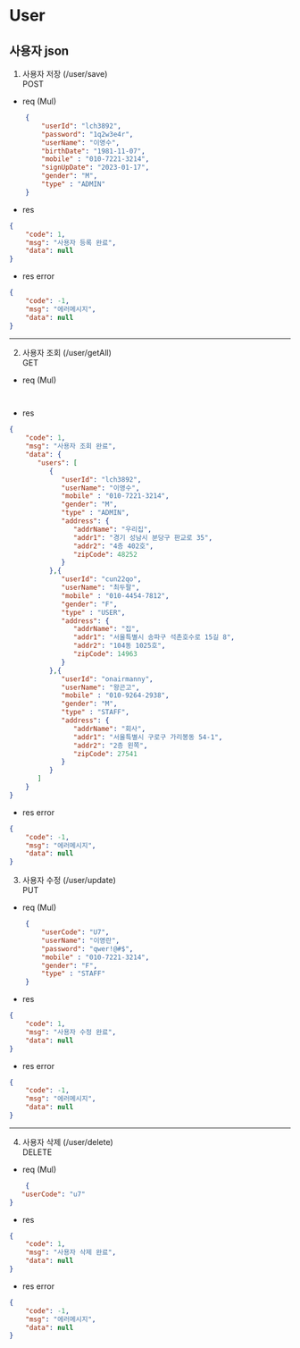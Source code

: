 # User

## 사용자 json

1. 사용자 저장 (/user/save)  
   POST

- req (Mul)

```json
    {
        "userId": "lch3892",
        "password": "1q2w3e4r",
        "userName": "이영수",
        "birthDate": "1981-11-07",
        "mobile" : "010-7221-3214",
        "signUpDate": "2023-01-17",
        "gender": "M",
        "type" : "ADMIN"
    }
```

- res

```json
{
	"code": 1,
	"msg": "사용자 등록 완료",
	"data": null
}
```

- res error

```json
{
	"code": -1,
	"msg": "에러메시지",
	"data": null
}
```

---
2. 사용자 조회 (/user/getAll)    
   GET

- req (Mul)

```json
 
```

- res

```json
{
	"code": 1,
	"msg": "사용자 조회 완료",
	"data": {
       "users": [
          {
             "userId": "lch3892",
             "userName": "이영수",
             "mobile" : "010-7221-3214",
             "gender": "M",
             "type" : "ADMIN",
             "address": {
                "addrName": "우리집",
                "addr1": "경기 성남시 분당구 판교로 35",
                "addr2": "4층 402호",
                "zipCode": 48252
             }
          },{
             "userId": "cun22qo",
             "userName": "최두팔",
             "mobile" : "010-4454-7812",
             "gender": "F",
             "type" : "USER",
             "address": {
                "addrName": "집",
                "addr1": "서울특별시 송파구 석촌호수로 15길 8",
                "addr2": "104동 1025호",
                "zipCode": 14963
             }
          },{
             "userId": "onairmanny",
             "userName": "왕곤고",
             "mobile" : "010-9264-2938",
             "gender": "M",
             "type" : "STAFF",
             "address": {
                "addrName": "회사",
                "addr1": "서울특별시 구로구 가리봉동 54-1",
                "addr2": "2층 왼쪽",
                "zipCode": 27541
             }
          }
       ]
    }
}
```

- res error

```json
{
	"code": -1,
	"msg": "에러메시지",
	"data": null
}
```
3. 사용자 수정 (/user/update)    
   PUT

- req (Mul)

```json
    {
        "userCode": "U7",
        "userName": "이영란",
        "password": "qwer!@#$",
        "mobile" : "010-7221-3214",
        "gender": "F",
        "type" : "STAFF"
    }
```

- res

```json
{
	"code": 1,
	"msg": "사용자 수정 완료",
	"data": null
}
```

- res error

```json
{
	"code": -1,
	"msg": "에러메시지",
	"data": null
}
```

---
4. 사용자 삭제 (/user/delete)    
   DELETE

- req (Mul)

```json
    {
   "userCode": "u7"
}
```

- res

```json
{
	"code": 1,
	"msg": "사용자 삭제 완료",
	"data": null
}
```

- res error

```json
{
	"code": -1,
	"msg": "에러메시지",
	"data": null
}
```
